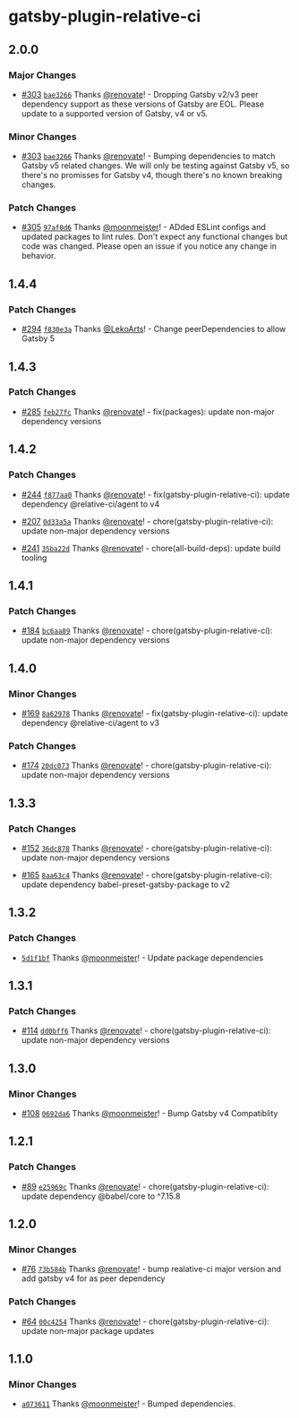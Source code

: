 # gatsby-plugin-relative-ci

## 2.0.0

### Major Changes

- [#303](https://github.com/gatsby-uc/plugins/pull/303) [`bae3266`](https://github.com/gatsby-uc/plugins/commit/bae326612720b00116aea0928fc84a01a328fbb7) Thanks [@renovate](https://github.com/apps/renovate)! - Dropping Gatsby v2/v3 peer dependency support as these versions of Gatsby are EOL. Please update to a supported version of Gatsby, v4 or v5.

### Minor Changes

- [#303](https://github.com/gatsby-uc/plugins/pull/303) [`bae3266`](https://github.com/gatsby-uc/plugins/commit/bae326612720b00116aea0928fc84a01a328fbb7) Thanks [@renovate](https://github.com/apps/renovate)! - Bumping dependencies to match Gatsby v5 related changes. We will only be testing against Gatsby v5, so there's no promisses for Gatsby v4, though there's no known breaking changes.

### Patch Changes

- [#305](https://github.com/gatsby-uc/plugins/pull/305) [`97af0d6`](https://github.com/gatsby-uc/plugins/commit/97af0d667d8f6e5265773f9cdb8eb0a184b9a6fa) Thanks [@moonmeister](https://github.com/moonmeister)! - ADded ESLint configs and updated packages to lint rules. Don't expect any functional changes but code was changed. Please open an issue if you notice any change in behavior.

## 1.4.4

### Patch Changes

- [#294](https://github.com/gatsby-uc/plugins/pull/294) [`f830e3a`](https://github.com/gatsby-uc/plugins/commit/f830e3ab2cf9dc4b6daf474ed717cd02179fd556) Thanks [@LekoArts](https://github.com/LekoArts)! - Change peerDependencies to allow Gatsby 5

## 1.4.3

### Patch Changes

- [#285](https://github.com/gatsby-uc/plugins/pull/285) [`feb27fc`](https://github.com/gatsby-uc/plugins/commit/feb27fc903253ad2d9815bc1f37b0132a7f3f89f) Thanks [@renovate](https://github.com/apps/renovate)! - fix(packages): update non-major dependency versions

## 1.4.2

### Patch Changes

- [#244](https://github.com/gatsby-uc/plugins/pull/244) [`f877aa0`](https://github.com/gatsby-uc/plugins/commit/f877aa08333dfae5cf5f9e5918bc2f0948b6a762) Thanks [@renovate](https://github.com/apps/renovate)! - fix(gatsby-plugin-relative-ci): update dependency @relative-ci/agent to v4

- [#207](https://github.com/gatsby-uc/plugins/pull/207) [`0d33a5a`](https://github.com/gatsby-uc/plugins/commit/0d33a5a741c8890553269799589470c6ed0b3646) Thanks [@renovate](https://github.com/apps/renovate)! - chore(gatsby-plugin-relative-ci): update non-major dependency versions

- [#241](https://github.com/gatsby-uc/plugins/pull/241) [`35ba22d`](https://github.com/gatsby-uc/plugins/commit/35ba22de4d10f1402b113880567f561aff4056ab) Thanks [@renovate](https://github.com/apps/renovate)! - chore(all-build-deps): update build tooling

## 1.4.1

### Patch Changes

- [#184](https://github.com/gatsby-uc/plugins/pull/184) [`bc6aa89`](https://github.com/gatsby-uc/plugins/commit/bc6aa89323cf4514c3ac6dacc1dc1acc9c842286) Thanks [@renovate](https://github.com/apps/renovate)! - chore(gatsby-plugin-relative-ci): update non-major dependency versions

## 1.4.0

### Minor Changes

- [#169](https://github.com/gatsby-uc/plugins/pull/169) [`8a62978`](https://github.com/gatsby-uc/plugins/commit/8a629788ed0ce4c32d77816e40afbea72950b072) Thanks [@renovate](https://github.com/apps/renovate)! - fix(gatsby-plugin-relative-ci): update dependency @relative-ci/agent to v3

### Patch Changes

- [#174](https://github.com/gatsby-uc/plugins/pull/174) [`20dc073`](https://github.com/gatsby-uc/plugins/commit/20dc07340a232d03b10803df8a755570df15fa57) Thanks [@renovate](https://github.com/apps/renovate)! - chore(gatsby-plugin-relative-ci): update non-major dependency versions

## 1.3.3

### Patch Changes

- [#152](https://github.com/gatsby-uc/plugins/pull/152) [`36dc878`](https://github.com/gatsby-uc/plugins/commit/36dc878ee96782b5b5cd7816df3f1e8fb633f4fb) Thanks [@renovate](https://github.com/apps/renovate)! - chore(gatsby-plugin-relative-ci): update non-major dependency versions

* [#165](https://github.com/gatsby-uc/plugins/pull/165) [`8aa63c4`](https://github.com/gatsby-uc/plugins/commit/8aa63c44b19da85c999b126cf53294a700c57882) Thanks [@renovate](https://github.com/apps/renovate)! - chore(gatsby-plugin-relative-ci): update dependency babel-preset-gatsby-package to v2

## 1.3.2

### Patch Changes

- [`5d1f1bf`](https://github.com/gatsby-uc/plugins/commit/5d1f1bf7989c119540760dc40ae7bc4dcf822836) Thanks [@moonmeister](https://github.com/moonmeister)! - Update package dependencies

## 1.3.1

### Patch Changes

- [#114](https://github.com/gatsby-uc/plugins/pull/114) [`dd0bff6`](https://github.com/gatsby-uc/plugins/commit/dd0bff6d78494f168439c96e135b77df32e43350) Thanks [@renovate](https://github.com/apps/renovate)! - chore(gatsby-plugin-relative-ci): update non-major dependency versions

## 1.3.0

### Minor Changes

- [#108](https://github.com/gatsby-uc/plugins/pull/108) [`0692da6`](https://github.com/gatsby-uc/plugins/commit/0692da6ef52f5abb27c5b2e39acec4bf859e8d1d) Thanks [@moonmeister](https://github.com/moonmeister)! - Bump Gatsby v4 Compatiblity

## 1.2.1

### Patch Changes

- [#89](https://github.com/gatsby-uc/plugins/pull/89) [`e25969c`](https://github.com/gatsby-uc/plugins/commit/e25969c6e9ac10e3cbaaf0e96256f8b050e23bb7) Thanks [@renovate](https://github.com/apps/renovate)! - chore(gatsby-plugin-relative-ci): update dependency @babel/core to ^7.15.8

## 1.2.0

### Minor Changes

- [#76](https://github.com/gatsby-uc/plugins/pull/76) [`73b584b`](https://github.com/gatsby-uc/plugins/commit/73b584b70667f1e524d8d18165f54377440a1858) Thanks [@renovate](https://github.com/apps/renovate)! - bump realative-ci major version and add gatsby v4 for as peer dependency

### Patch Changes

- [#64](https://github.com/gatsby-uc/plugins/pull/64) [`00c4254`](https://github.com/gatsby-uc/plugins/commit/00c425478ffef9362c31f75fd4d04f5aea39627b) Thanks [@renovate](https://github.com/apps/renovate)! - chore(gatsby-plugin-relative-ci): update non-major package updates

## 1.1.0

### Minor Changes

- [`a073611`](https://github.com/gatsby-uc/plugins/commit/a073611ed13decb46a278de1c6444931209fd9e1) Thanks [@moonmeister](https://github.com/moonmeister)! - Bumped dependencies.
